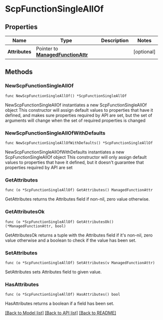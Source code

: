 # ScpFunctionSingleAllOf

## Properties

Name | Type | Description | Notes
------------ | ------------- | ------------- | -------------
**Attributes** | Pointer to [**ManagedFunctionAttr**](ManagedFunction-Attr.md) |  | [optional] 

## Methods

### NewScpFunctionSingleAllOf

`func NewScpFunctionSingleAllOf() *ScpFunctionSingleAllOf`

NewScpFunctionSingleAllOf instantiates a new ScpFunctionSingleAllOf object
This constructor will assign default values to properties that have it defined,
and makes sure properties required by API are set, but the set of arguments
will change when the set of required properties is changed

### NewScpFunctionSingleAllOfWithDefaults

`func NewScpFunctionSingleAllOfWithDefaults() *ScpFunctionSingleAllOf`

NewScpFunctionSingleAllOfWithDefaults instantiates a new ScpFunctionSingleAllOf object
This constructor will only assign default values to properties that have it defined,
but it doesn't guarantee that properties required by API are set

### GetAttributes

`func (o *ScpFunctionSingleAllOf) GetAttributes() ManagedFunctionAttr`

GetAttributes returns the Attributes field if non-nil, zero value otherwise.

### GetAttributesOk

`func (o *ScpFunctionSingleAllOf) GetAttributesOk() (*ManagedFunctionAttr, bool)`

GetAttributesOk returns a tuple with the Attributes field if it's non-nil, zero value otherwise
and a boolean to check if the value has been set.

### SetAttributes

`func (o *ScpFunctionSingleAllOf) SetAttributes(v ManagedFunctionAttr)`

SetAttributes sets Attributes field to given value.

### HasAttributes

`func (o *ScpFunctionSingleAllOf) HasAttributes() bool`

HasAttributes returns a boolean if a field has been set.


[[Back to Model list]](../README.md#documentation-for-models) [[Back to API list]](../README.md#documentation-for-api-endpoints) [[Back to README]](../README.md)


